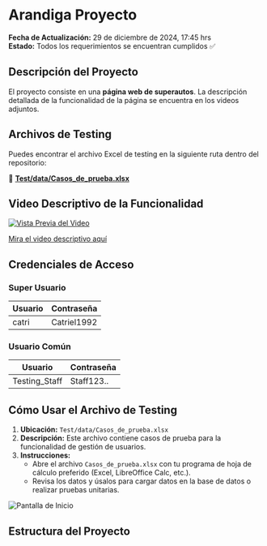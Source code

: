 # Arandiga Proyecto

**Fecha de Actualización:** 29 de diciembre de 2024, 17:45 hrs  
**Estado:** Todos los requerimientos se encuentran cumplidos ✅

## Descripción del Proyecto

El proyecto consiste en una **página web de superautos**. La descripción detallada de la funcionalidad de la página se encuentra en los videos adjuntos.

## Archivos de Testing

Puedes encontrar el archivo Excel de testing en la siguiente ruta dentro del repositorio:

📁 **[Test/data/Casos_de_prueba.xlsx](Test/data/Casos_de_prueba.xlsx)**

## Video Descriptivo de la Funcionalidad

[![Vista Previa del Video](https://img.youtube.com/vi/vuFoLNKEG9s/0.jpg)](https://youtu.be/vuFoLNKEG9s)

[Mira el video descriptivo aquí](https://youtu.be/vuFoLNKEG9s)

## Credenciales de Acceso

### **Super Usuario**

| **Usuario** | **Contraseña**    |
|-------------|-------------------|
| catri       | Catriel1992       |

### **Usuario Común**

| **Usuario**        | **Contraseña**  |
|--------------------|-----------------|
| Testing_Staff      | Staff123..      |


## Cómo Usar el Archivo de Testing

1. **Ubicación:** `Test/data/Casos_de_prueba.xlsx`
2. **Descripción:** Este archivo contiene casos de prueba para la funcionalidad de gestión de usuarios.
3. **Instrucciones:**
   - Abre el archivo `Casos_de_prueba.xlsx` con tu programa de hoja de cálculo preferido (Excel, LibreOffice Calc, etc.).
   - Revisa los datos y úsalos para cargar datos en la base de datos o realizar pruebas unitarias.



![Pantalla de Inicio](ruta/a/tu/imagen_inicio.png)

## Estructura del Proyecto

